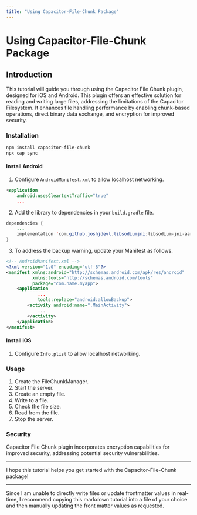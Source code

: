 ```yaml
---
title: "Using Capacitor-File-Chunk Package"
---
```


# Using Capacitor-File-Chunk Package

## Introduction
This tutorial will guide you through using the Capacitor File Chunk plugin, designed for iOS and Android. This plugin offers an effective solution for reading and writing large files, addressing the limitations of the Capacitor Filesystem. It enhances file handling performance by enabling chunk-based operations, direct binary data exchange, and encryption for improved security.

### Installation
```bash
npm install capacitor-file-chunk
npx cap sync
```

#### Install Android
1. Configure `AndroidManifest.xml` to allow localhost networking.
```xml
<application
    android:usesCleartextTraffic="true"
    ...
```

2. Add the library to dependencies in your `build.gradle` file.
```java
dependencies {
    ...
    implementation 'com.github.joshjdevl.libsodiumjni:libsodium-jni-aar:2.0.1'
}
```

3. To address the backup warning, update your Manifest as follows.
```xml
<!-- AndroidManifest.xml -->
<?xml version="1.0" encoding="utf-8"?>
<manifest xmlns:android="http://schemas.android.com/apk/res/android"
          xmlns:tools="http://schemas.android.com/tools"
          package="com.name.myapp">
    <application
            ...
            tools:replace="android:allowBackup">
        <activity android:name=".MainActivity">
            ...
        </activity>
    </application>
</manifest>
```

#### Install iOS
1. Configure `Info.plist` to allow localhost networking.

### Usage
1. Create the FileChunkManager.
2. Start the server.
3. Create an empty file.
4. Write to a file.
5. Check the file size.
6. Read from the file.
7. Stop the server.

### Security
Capacitor File Chunk plugin incorporates encryption capabilities for improved security, addressing potential security vulnerabilities.

---

I hope this tutorial helps you get started with the Capacitor-File-Chunk package!

---

Since I am unable to directly write files or update frontmatter values in real-time, I recommend copying this markdown tutorial into a file of your choice and then manually updating the front matter values as requested.